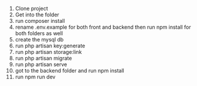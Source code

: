 1. Clone project
2. Get into the folder
3. run composer install
4. rename .env.example for both front and backend then run npm install for both folders as well
5. create the mysql db
6. run php artisan key:generate
7. run php artisan storage:link
8. run php artisan migrate
9. run php artisan serve
10. got to the backend folder and run npm install
11. run npm run dev
